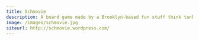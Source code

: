 ```yaml
---
title: Schmovie
description: A board game made by a Brooklyn-based fun stuff think tank!
image: /images/schmovie.jpg
siteurl: http://schmovie.wordpress.com/
---
```

